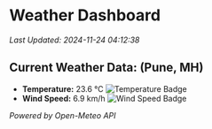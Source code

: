 
# Weather Dashboard

_Last Updated: 2024-11-24 04:12:38_

## Current Weather Data: (Pune, MH)
- **Temperature:** 23.6 °C ![Temperature Badge](https://img.shields.io/badge/Temperature-Medium%20Temp-green)
- **Wind Speed:** 6.9 km/h ![Wind Speed Badge](https://img.shields.io/badge/Wind%20Speed-Low%20Wind-blue)

*Powered by Open-Meteo API*
